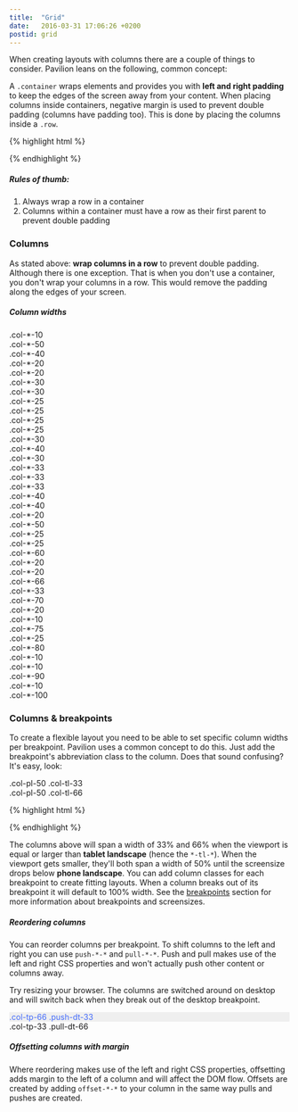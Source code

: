 ```yaml
---
title:  "Grid"
date:   2016-03-31 17:06:26 +0200
postid: grid
---
```


When creating layouts with columns there are a couple of things to consider. Pavilion leans on the following, common concept:

A `.container` wraps elements and provides you with **left and right padding** to keep the edges of the screen away
from your content. When placing columns inside containers, negative margin is used to prevent double padding (columns have padding too).
This is done by placing the columns inside a `.row`.

{% highlight html %}
<div class="container">
    <div class="row">
        <!-- Columns go here, inside a row to prevent double paddings -->
    </div>
</div>
{% endhighlight %}

##### Rules of thumb:
1. Always wrap a row in a container
2. Columns within a container must have a row as their first parent to prevent double padding

### Columns
As stated above: **wrap columns in a row** to prevent double padding. Although there is one exception. That is when you don't use a container,
you don't wrap your columns in a row. This would remove the padding along the edges of your screen.

##### Column widths

<div class="row">
    <div class="col-pl-10">
        <div class="exb">.col-*-10</div>
    </div>
    <div class="col-pl-50">
        <div class="exb faded">.col-*-50</div>
    </div>
    <div class="col-pl-40">
        <div class="exb faded">.col-*-40</div>
    </div>
</div>
<div class="row">
    <div class="col-pl-20">
        <div class="exb">.col-*-20</div>
    </div>
    <div class="col-pl-20">
        <div class="exb faded">.col-*-20</div>
    </div>
    <div class="col-pl-30">
        <div class="exb faded">.col-*-30</div>
    </div>
    <div class="col-pl-30">
        <div class="exb faded">.col-*-30</div>
    </div>
</div>
<div class="row">
    <div class="col-pl-25">
        <div class="exb">.col-*-25</div>
    </div>
    <div class="col-pl-25">
        <div class="exb faded">.col-*-25</div>
    </div>
    <div class="col-pl-25">
        <div class="exb faded">.col-*-25</div>
    </div>
    <div class="col-pl-25">
        <div class="exb faded">.col-*-25</div>
    </div>
</div>
<div class="row">
    <div class="col-pl-30">
        <div class="exb">.col-*-30</div>
    </div>
    <div class="col-pl-40">
        <div class="exb faded">.col-*-40</div>
    </div>
    <div class="col-pl-30">
        <div class="exb faded">.col-*-30</div>
    </div>
</div>
<div class="row">
    <div class="col-pl-33">
        <div class="exb">.col-*-33</div>
    </div>
    <div class="col-pl-33">
        <div class="exb faded">.col-*-33</div>
    </div>
    <div class="col-pl-33">
        <div class="exb faded">.col-*-33</div>
    </div>
</div>
<div class="row">
    <div class="col-pl-40">
        <div class="exb">.col-*-40</div>
    </div>
    <div class="col-pl-40">
        <div class="exb faded">.col-*-40</div>
    </div>
    <div class="col-pl-20">
        <div class="exb faded">.col-*-20</div>
    </div>
</div>
<div class="row">
    <div class="col-pl-50">
        <div class="exb">.col-*-50</div>
    </div>
    <div class="col-pl-25">
        <div class="exb faded">.col-*-25</div>
    </div>
    <div class="col-pl-25">
        <div class="exb faded">.col-*-25</div>
    </div>
</div>
<div class="row">
    <div class="col-pl-60">
        <div class="exb">.col-*-60</div>
    </div>
    <div class="col-pl-20">
        <div class="exb faded">.col-*-20</div>
    </div>
    <div class="col-pl-20">
        <div class="exb faded">.col-*-20</div>
    </div>
</div>
<div class="row">
    <div class="col-pl-66">
        <div class="exb">.col-*-66</div>
    </div>
    <div class="col-pl-33">
        <div class="exb faded">.col-*-33</div>
    </div>
</div>
<div class="row">
    <div class="col-pl-70">
        <div class="exb">.col-*-70</div>
    </div>
    <div class="col-pl-20">
        <div class="exb faded">.col-*-20</div>
    </div>
    <div class="col-pl-10">
        <div class="exb faded">.col-*-10</div>
    </div>
</div>
<div class="row">
    <div class="col-pl-75">
        <div class="exb">.col-*-75</div>
    </div>
    <div class="col-pl-25">
        <div class="exb faded">.col-*-25</div>
    </div>
</div>
<div class="row">
    <div class="col-pl-80">
        <div class="exb">.col-*-80</div>
    </div>
    <div class="col-pl-10">
        <div class="exb faded">.col-*-10</div>
    </div>
    <div class="col-pl-10">
        <div class="exb faded">.col-*-10</div>
    </div>
</div>
<div class="row">
    <div class="col-pl-90">
        <div class="exb">.col-*-90</div>
    </div>
    <div class="col-pl-10">
        <div class="exb faded">.col-*-10</div>
    </div>
</div>
<div class="row">
    <div class="col-pl-100">
        <div class="exb">.col-*-100</div>
    </div>
</div>



### Columns & breakpoints
To create a flexible layout you need to be able to set specific column widths per breakpoint. Pavilion uses a common concept to do this.
Just add the breakpoint's abbreviation class to the column. Does that sound confusing? It's easy, look:
   

<div class="row-flex">
    <div class="col-pl-50 col-tl-33">
        <div class="exb">.col-pl-50 .col-tl-33</div>
    </div>
    <div class="col-pl-50 col-tl-66">
        <div class="exb">.col-pl-50 .col-tl-66</div>
    </div>
</div>

{% highlight html %}
<div class="row">
    <div class="col-pl-50 col-tl-33">
        <!-- 33.3333% width on 'tablet landscape' or larger -->
        <!-- 50% width on 'phone landscape' or larger -->
        <!-- 100% width on smaller than 'phone landscape' -->
    </div>
    <div class="col-pl-50 col-tl-66">
        <!-- 66.6666% width on tablet landscape or larger -->
        <!-- 50% width on 'phone landscape' or larger -->
        <!-- 100% width on smaller than 'phone landscape' -->
    </div>
</div>
{% endhighlight %}

The columns above will span a width of 33% and 66% when the viewport is equal or larger than **tablet landscape** (hence the `*-tl-*`).
When the viewport gets smaller, they'll both span a width of 50% until the screensize drops below **phone landscape**.
You can add column classes for each breakpoint to create fitting layouts. When a column breaks out of its breakpoint it will default to 100% width. See the <a href="#breakpoints" data-scroll>breakpoints</a> section for more information about 
breakpoints and screensizes.

##### Reordering columns

You can reorder columns per breakpoint. To shift columns to the left and right you can use `push-*-*` and `pull-*-*`.
Push and pull makes use of the left and right CSS properties and won't actually push other content or columns away.

Try resizing your browser. The columns are switched around on desktop and will switch back when they break out of the desktop breakpoint.

<div class="row">
    <div class="col-tp-66 push-dt-33">
        <div class="exb" style="background-color: #EFEFEF; color: #426AFB;">
            .col-tp-66 .push-dt-33
        </div>
    </div>
    <div class="col-tp-33 pull-dt-66">
        <div class="exb">
            .col-tp-33 .pull-dt-66
        </div>
    </div>
</div>

##### Offsetting columns with margin

Where reordering makes use of the left and right CSS properties, offsetting adds margin to the left of a column and will affect the DOM flow.
Offsets are created by adding `offset-*-*` to your column in the same way pulls and pushes are created.